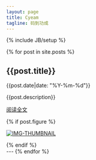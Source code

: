 ```yaml
---
layout: page
title: Cyeam
tagline: 码到功成
---
```

{% include JB/setup %}

{% for post in site.posts %}
<h2>
    <a id="{{post.title}}">{{post.title}}</a>
</h2>
<p class="date">
    <span class="icon-calendar">
    </span>
    {{post.date|date: "%Y-%m-%d"}}
</p>
<p class="description">{{post.description}}</p>

<p class="read-all">
    <a href="{{post.url}}" target="_blank">
        <span class="icon-resize-full">
        </span>
        阅读全文
    </a>
</p>

{% if post.figure %}
<p class="figure center">
    <a href="{{post.url}}" target="_blank">
        <img src="{{post.figure}}" alt="IMG-THUMBNAIL"/>
    </a>
</p>
{% endif %}
<br>
---
{% endfor %}